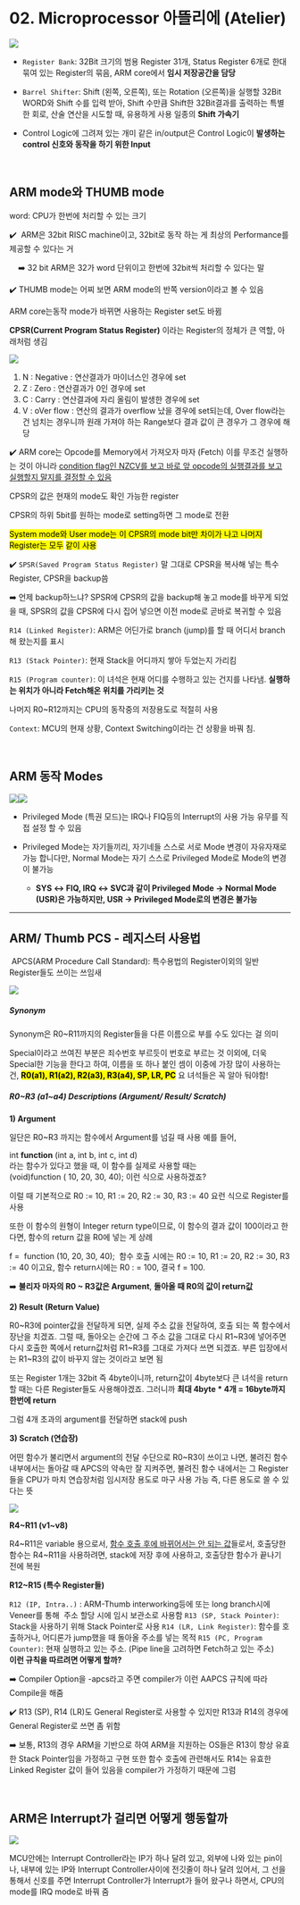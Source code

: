 # **02. Microprocessor 아뜰리에 (Atelier)**

![](https://blog.kakaocdn.net/dn/CjTus/btsg2jaOwXg/v4brX8Rb4hw6Z3kSbeI6e1/img.jpg)

- `Register Bank`: 32Bit 크기의 범용 Register 31개, Status Register 6개로 한대 묶여 있는 Register의 묶음, ARM core에서 **임시 저장공간을 담당**
  
- `Barrel Shifter`: Shift (왼쪽, 오른쪽), 또는 Rotation (오른쪽)을 실행할 32Bit WORD와 Shift 수를 입력 받아, Shift 수만큼 Shift한 32Bit결과를 출력하는 특별한 회로, 산술 연산을 시도할 때, 유용하게 사용 일종의 **Shift 가속기**
  
- Control Logic에 그려져 있는 개미 같은 in/output은 Control Logic이 **발생하는 control 신호와 동작을 하기 위한 Input**
  

<br>

## **ARM mode와 THUMB mode**

word: CPU가 한번에 처리할 수 있는 크기

✔️  ARM은 32bit RISC machine이고, 32bit로 동작 하는 게 최상의 Performance를 제공할 수 있다는 거

    ➡️ 32 bit ARM은 32가 word 단위이고 한번에 32bit씩 처리할 수 있다는 말

✔️ THUMB mode는 어찌 보면 ARM mode의 반쪽 version이라고 볼 수 있음

ARM core는동작 mode가 바뀌면 사용하는 Register set도 바뀜

**CPSR(Current Program Status Register)** 이라는 Register의 정체가 큰 역할, 아래처럼 생김

![](https://blog.kakaocdn.net/dn/dtj3Iq/btsgL83AJfr/iUTWK8MuCCvJkDVy0ZkWNk/img.jpg)

1. N : Negative : 연산결과가 마이너스인 경우에 set
2. Z : Zero : 연산결과가 0인 경우에 set
3. C : Carry : 연산결과에 자리 올림이 발생한 경우에 set
4. V : oVer flow : 연산의 결과가 overflow 났을 경우에 set되는데, Over flow라는건 넘치는 경우니까 원래 가져야 하는 Range보다 결과 값이 큰 경우가 그 경우에 해당

✔️ ARM core는 Opcode를 Memory에서 가져오자 마자 (Fetch) 이를 무조건 실행하는 것이 아니라 <u>condition flag인 NZCV를 보고 바로 앞 opcode의 실행결과를 보고 실행할지 말지를 결정할 수 있음</u>

CPSR의 값은 현재의 mode도 확인 가능한 register

CPSR의 하위 5bit를 원하는 mode로 setting하면 그 mode로 전환

<mark>System mode와 User mode는 이 CPSR의 mode bit만 차이가 나고 나머지 Register는 모두</mark> <mark>같이 사용</mark>

✔️ `SPSR(Saved Program Status Register)` 말 그대로 CPSR을 복사해 넣는 특수 Register, CPSR을 backup씀

➡️ 언제 backup하느냐? SPSR에 CPSR의 값을 backup해 놓고 mode를 바꾸게 되었을 때, SPSR의 값을 CPSR에 다시 집어 넣으면 이전 mode로 곧바로 복귀할 수 있음

`R14 (Linked Register)`: ARM은 어딘가로 branch (jump)를 할 때 어디서 branch 해 왔는지를 표시

`R13 (Stack Pointer)`: 현재 Stack을 어디까지 쌓아 두었는지 가리킴

`R15 (Program counter)`: 이 녀석은 현재 어디를 수행하고 있는 건지를 나타냄. **실행하는 위치가 아니라 Fetch해온 위치를 가리키는 것**

나머지 R0~R12까지는 CPU의 동작중의 저장용도로 적절히 사용

`Context`: MCU의 현재 상황, Context Switching이라는 건 상황을 바꿔 침.

<br>

## **ARM 동작 Modes**

![](https://blog.kakaocdn.net/dn/RBdYI/btsgTiEo5yW/XU0Uzi51dMFr05rNKNndQk/img.jpg)![](https://blog.kakaocdn.net/dn/bl4vL3/btsgQq3Rcbb/v3ebzVyk97NEYkdjWr6T4k/img.jpg)

- Privileged Mode (특권 모드)는 IRQ나 FIQ등의 Interrupt의 사용 가능 유무를 직접 설정 할 수 있음
  
- Privileged Mode는 자기들끼리, 자기네들 스스로 서로 Mode 변경이 자유자재로 가능 합니다만, Normal Mode는 자기 스스로 Privileged Mode로 Mode의 변경이 불가능
  
  - **SYS ↔ FIQ, IRQ ↔ SVC과 같이 Privileged Mode → Normal Mode (USR)은 가능하지만, USR → Privileged Mode로의 변경은 불가능**

---

## **ARM/ Thumb PCS - 레지스터 사용법**

 APCS(ARM Procedure Call Standard): 특수용법의 Register이외의 일반 Register들도 쓰이는 쓰임새

![](https://blog.kakaocdn.net/dn/xVFTv/btsgTjwGafp/kiDX8rNKSlShL7ZDfgxjE1/img.jpg)

##### **Synonym**

Synonym은 R0~R11까지의 Register들을 다른 이름으로 부를 수도 있다는 걸 의미

Special이라고 쓰여진 부분은 죄수번호 부르듯이 번호로 부르는 것 이외에, 더욱 Special한 기능을 한다고 하여, 이름을 또 하나 붙인 셈이
이중에 가장 많이 사용하는 건, **<mark>R0(a1), R1(a2), R2(a3), R3(a4), SP, LR, PC</mark>** 요 녀석들은 꼭 알아 둬야함!

##### **R0~R3 (a1~a4) Descriptions (Argument/ Result/ Scratch)**

**1) Argument**

일단은 R0~R3 까지는 함수에서 Argument를 넘길 때 사용 
예를 들어,

int **function** (int a, int b, int c, int d)  
라는 함수가 있다고 했을 때, 이 함수를 실제로 사용할 때는  
(void)function ( 10, 20, 30, 40); 이런 식으로 사용하겠죠?

이럴 때 기본적으로 R0 := 10, R1 := 20, R2 := 30, R3 := 40 요런 식으로 Register를 사용

또한 이 함수의 원형이 Integer return type이므로, 이 함수의 결과 값이 100이라고 한다면, 함수의 return 값을 R0에 넣는 게 상례

f =  function (10, 20, 30, 40);  함수 호출 시에는 R0 := 10, R1 := 20, R2 := 30, R3 := 40 이고요, 함수 return시에는 R0 : = 100, 결국 f = 100.

➡️ **불리자 마자의 R0 ~ R3값은 Argument**, **돌아올 때 R0의 값이 return값**

**2) Result (Return Value)**

R0~R3에 pointer값을 전달하게 되면, 실제 주소 값을 전달하여, 호출 되는 쪽 함수에서 장난을 치겠죠. 그럴 때, 돌아오는 순간에 그 주소 값을 그대로 다시 R1~R3에 넣어주면 다시 호출한 쪽에서 return값처럼 R1~R3를 그대로 가져다 쓰면 되겠죠. 부른 입장에서는 R1~R3의 값이 바꾸지 않는 것이라고 보면 됨

또는 Register 1개는 32bit 즉 4byte이니까, return값이 4byte보다 큰 녀석을 return할 때는 다른 Register들도 사용해야겠죠. 그러니까 **최대 4byte * 4개 = 16byte까지 한번에 return**

그럼 4개 초과의 argument를 전달하면 stack에 push

**3) Scratch (연습장)**

어떤 함수가 불리면서 argument의 전달 수단으로 R0~R3이 쓰이고 나면, 불려진 함수 내부에서는 돌아갈 때 APCS의 약속만 잘 지켜주면, 불려진 함수 내에서는 그 Register들을 CPU가 마치 연습장처럼 임시저장 용도로 마구 사용 가능 즉, 다른 용도로 쓸 수 있다는 뜻

![](https://blog.kakaocdn.net/dn/bhk4EP/btsgUsNXPaN/e2OjhwbPLS1hIpxKUnMV8K/img.jpg)

**R4~R11 (v1~v8)**

R4~R11은 variable 용으로서, <u>함수 호출 후에 바뀌어서는 안 되는 값</u>들로서, 호출당한 함수는 R4~R11을 사용하려면, stack에 저장 후에 사용하고, 호출당한 함수가 끝나기 전에 복원

**R12~R15 (특수 Register들)**

`R12 (IP, Intra..)` : ARM-Thumb interworking등에 또는 long branch시에 Veneer를 통해  주소 할당 시에 임시 보관소로 사용함
`R13 (SP, Stack Pointer)`: Stack을 사용하기 위해 Stack Pointer로 사용 
`R14 (LR, Link Register)`: 함수를 호출하거나, 어디론가 jump했을 때 돌아올 주소를 넣는 목적
`R15 (PC, Program Counter)`: 현재 실행하고 있는 주소. (Pipe line을 고려하면 Fetch하고 있는 주소)  
**이런 규칙을 따르려면 어떻게 할까?**

➡️ Compiler Option을 -apcs라고 주면 compiler가 이런 AAPCS 규칙에 따라 Compile을 해줌 

✔️ R13 (SP), R14 (LR)도 General Register로 사용할 수 있지만 R13과 R14의 경우에 General Register로 쓰면 좀 위함

➡️ 보통, R13의 경우 ARM을 기반으로 하여 ARM을 지원하는 OS들은 R13이 항상 유효한 Stack Pointer임을 가정하고 구현 또한 함수 호출에 관련해서도 R14는 유효한 Linked Register 값이 들어 있음을 compiler가 가정하기 때문에 그럼

<br>

## **ARM은 Interrupt가 걸리면 어떻게 행동할까**

![](https://blog.kakaocdn.net/dn/bcM1AA/btsgKpdcL4s/h6xVcsWPhUEiSYntbkCgn0/img.jpg)

MCU안에는 Interrupt Controller라는 IP가 하나 달려 있고, 외부에 나와 있는 pin이나, 내부에 있는 IP와 Interrupt Controller사이에 전깃줄이 하나 달려 있어서, 그 선을 통해서 신호를 주면 Interrupt Controller가 Interrupt가 들어 왔구나 하면서, CPU의 mode를 IRQ mode로 바꿔 줌
